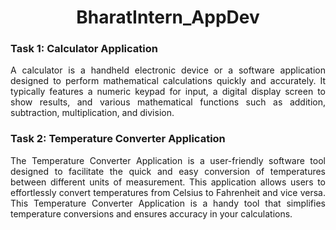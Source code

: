 <h1 align = "center"> BharatIntern_AppDev </h1>
<h3> Task 1: Calculator Application </h3>
<p align = "justify">
A calculator is a handheld electronic device or a software application designed to perform mathematical calculations quickly and accurately. It typically features a numeric keypad for input, a digital display screen to show results, and various mathematical functions such as addition, subtraction, multiplication, and division.
</p>

<h3> Task 2: Temperature Converter Application </h3>
<p align = "justify">
The Temperature Converter Application is a user-friendly software tool designed to facilitate the quick and easy conversion of temperatures between different units of measurement. This application allows users to effortlessly convert temperatures from Celsius to Fahrenheit and vice versa. This Temperature Converter Application is a handy tool that simplifies temperature conversions and ensures accuracy in your calculations.
</p>
